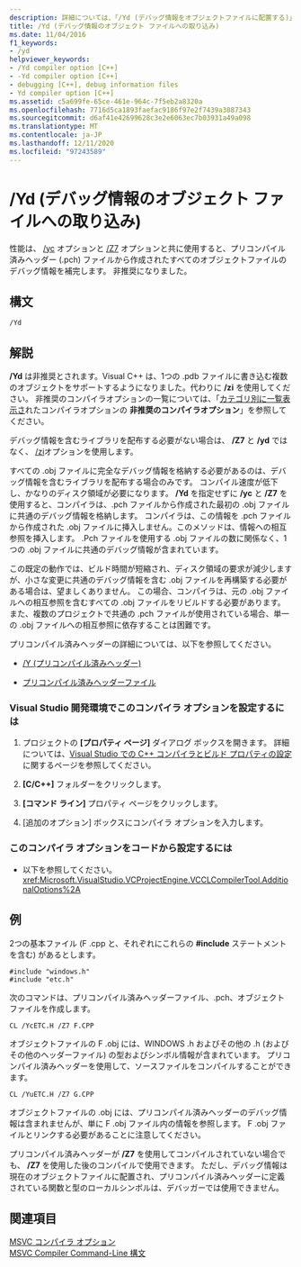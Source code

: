 ```yaml
---
description: 詳細については、「/Yd (デバッグ情報をオブジェクトファイルに配置する)」を参照してください。
title: /Yd (デバッグ情報のオブジェクト ファイルへの取り込み)
ms.date: 11/04/2016
f1_keywords:
- /yd
helpviewer_keywords:
- /Yd compiler option [C++]
- -Yd compiler option [C++]
- debugging [C++], debug information files
- Yd compiler option [C++]
ms.assetid: c5a699fe-65ce-461e-964c-7f5eb2a8320a
ms.openlocfilehash: 7716d5ca1893faefac9186f97e2f7439a3887343
ms.sourcegitcommit: d6af41e42699628c3e2e6063ec7b03931a49a098
ms.translationtype: MT
ms.contentlocale: ja-JP
ms.lasthandoff: 12/11/2020
ms.locfileid: "97243589"
---
```

# <a name="yd-place-debug-information-in-object-file"></a>/Yd (デバッグ情報のオブジェクト ファイルへの取り込み)

性能は、 [/yc](yc-create-precompiled-header-file.md) オプションと [/Z7](z7-zi-zi-debug-information-format.md) オプションと共に使用すると、プリコンパイル済みヘッダー (.pch) ファイルから作成されたすべてのオブジェクトファイルのデバッグ情報を補完します。 非推奨になりました。

## <a name="syntax"></a>構文

```
/Yd
```

## <a name="remarks"></a>解説

**/Yd** は非推奨とされます。Visual C++ は、1つの .pdb ファイルに書き込む複数のオブジェクトをサポートするようになりました。代わりに **/zi** を使用してください。 非推奨のコンパイラオプションの一覧については、「[カテゴリ別に一覧表示さ](compiler-options-listed-by-category.md)れたコンパイラオプションの **非推奨のコンパイラオプション**」を参照してください。

デバッグ情報を含むライブラリを配布する必要がない場合は、 **/Z7** と **/yd** ではなく、 [/zi](z7-zi-zi-debug-information-format.md)オプションを使用します。

すべての .obj ファイルに完全なデバッグ情報を格納する必要があるのは、デバッグ情報を含むライブラリを配布する場合のみです。 コンパイル速度が低下し、かなりのディスク領域が必要になります。 **/Yd** を指定せずに **/yc** と **/Z7** を使用すると、コンパイラは、.pch ファイルから作成された最初の .obj ファイルに共通のデバッグ情報を格納します。 コンパイラは、この情報を .pch ファイルから作成された .obj ファイルに挿入しません。このメソッドは、情報への相互参照を挿入します。 .Pch ファイルを使用する .obj ファイルの数に関係なく、1つの .obj ファイルに共通のデバッグ情報が含まれています。

この既定の動作では、ビルド時間が短縮され、ディスク領域の要求が減少しますが、小さな変更に共通のデバッグ情報を含む .obj ファイルを再構築する必要がある場合は、望ましくありません。 この場合、コンパイラは、元の .obj ファイルへの相互参照を含むすべての .obj ファイルをリビルドする必要があります。 また、複数のプロジェクトで共通の .pch ファイルが使用されている場合、単一の .obj ファイルへの相互参照に依存することは困難です。

プリコンパイル済みヘッダーの詳細については、以下を参照してください。

- [/Y (プリコンパイル済みヘッダー)](y-precompiled-headers.md)

- [プリコンパイル済みヘッダーファイル](../creating-precompiled-header-files.md)

### <a name="to-set-this-compiler-option-in-the-visual-studio-development-environment"></a>Visual Studio 開発環境でこのコンパイラ オプションを設定するには

1. プロジェクトの **[プロパティ ページ]** ダイアログ ボックスを開きます。 詳細については、[Visual Studio での C++ コンパイラとビルド プロパティの設定](../working-with-project-properties.md)に関するページを参照してください。

1. **[C/C++]** フォルダーをクリックします。

1. **[コマンド ライン]** プロパティ ページをクリックします。

1. [追加のオプション]  ボックスにコンパイラ オプションを入力します。

### <a name="to-set-this-compiler-option-programmatically"></a>このコンパイラ オプションをコードから設定するには

- 以下を参照してください。<xref:Microsoft.VisualStudio.VCProjectEngine.VCCLCompilerTool.AdditionalOptions%2A>

## <a name="examples"></a>例

2つの基本ファイル (F .cpp と、それぞれにこれらの **#include** ステートメントを含む) があるとします。

```
#include "windows.h"
#include "etc.h"
```

次のコマンドは、プリコンパイル済みヘッダーファイル、.pch、オブジェクトファイルを作成します。

```
CL /YcETC.H /Z7 F.CPP
```

オブジェクトファイルの F .obj には、WINDOWS .h およびその他の .h (およびその他のヘッダーファイル) の型およびシンボル情報が含まれています。 プリコンパイル済みヘッダーを使用して、ソースファイルをコンパイルすることができます。

```
CL /YuETC.H /Z7 G.CPP
```

オブジェクトファイルの .obj には、プリコンパイル済みヘッダーのデバッグ情報は含まれませんが、単に F .obj ファイル内の情報を参照します。 F .obj ファイルとリンクする必要があることに注意してください。

プリコンパイル済みヘッダーが **/Z7** を使用してコンパイルされていない場合でも、 **/Z7** を使用した後のコンパイルで使用できます。 ただし、デバッグ情報は現在のオブジェクトファイルに配置され、プリコンパイル済みヘッダーに定義されている関数と型のローカルシンボルは、デバッガーでは使用できません。

## <a name="see-also"></a>関連項目

[MSVC コンパイラ オプション](compiler-options.md)<br/>
[MSVC Compiler Command-Line 構文](compiler-command-line-syntax.md)

